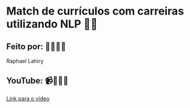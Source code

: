# Match de currículos com carreiras utilizando NLP 🤝🤖

## Feito por: 👨🏼‍💻💙
Raphael Lahiry

## YouTube: 📹🧑🏼‍🏫
[Link para o vídeo](https://youtu.be/XSjLeJoovVg)
